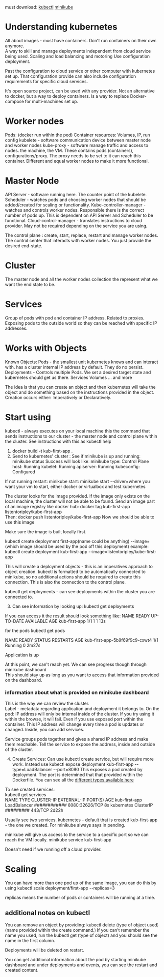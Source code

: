 must download: 
[kubectl](https://kubernetes.io/docs/tasks/tools/install-kubectl-macos/)
[minikube](https://minikube.sigs.k8s.io/docs/start/)

# Understanding kubernetes
All about images - must have containers. Don't run containers on their own anymore.  
A way to skill and manage deployments independent from cloud service being used.
Scaling and load balancing and motoring 
Use configuration deployment. 

Past the configuration to cloud service or other computer with kubernetes set up. 
That configuration provide can also include configuration requirements for specific cloud services. 

It's open source project, can be used with any provider. 
Not an alternative to docker, but a way to deploy containers. 
Is a way to replace Docker-compose for multi-machines set up. 

# Worker nodes 
Pods: (docker run within the pod)
  Container resources: Volumes, IP, run config 
  kubelete - software communication device between master node and worker nodes 
  kube-proxy - software manage traffic and access to nodes. 
the machine, the VM. These contains pods (containers), configurations/proxy. The proxy needs to be set to it can reach this container. Different and equal worker nodes to make it more functional. 

# Master Node
  API Server - software running here. The counter point of the kubelete. 
  Scheduler - watches pods and choosing worker nodes that should be added/created for scaling or functionality. 
  Kube-controller-manager - watches and controls worker nodes. Responsible there is the correct number of pods up. This is dependent on API Server and Scheduler to be functional. 
  Cloud-control-manager - translates instructions to cloud provider. May not be required depending on the service you are using. 

The control plane : create, start, replace, restart and manage worker nodes. The control center that interacts with worker nodes. You just provide the desired end-state. 

# Cluster 
The master node and all the worker nodes collection the represent what we want the end state to be. 

# Services 
Group of pods with pod and container IP address. Related to proxies. Exposing pods to the outside world so they can be reached with specific IP addresses.  

# Works with Objects 
Known Objects:
  Pods - the smallest unit kubernetes knows and can interact with. has a cluster internal IP address by default. They do no persist. 
  Deployments - Controls multiple Pods. We set a desired target state and kubernetes should get us there. 
  Services
  Volumes 
  ... and more 

The idea is that you can create an object and then kubernetes will take the object and do something based on the instructions provided in the object. 
Creation occurs either: Imperatively or Declaratively. 

# Start using

kubectl - always executes on your local machine this the command that sends instructions to our cluster - the master node and control plane within the cluster. 
See instructions with this as kubectl help

1. docker build -t kub-first-app .  
2. Send to kubernetes' cluster :
  See if minikube is up and running: minikube status
    Success will look like: 
      minikube
      type: Control Plane
      host: Running
      kubelet: Running
      apiserver: Running
      kubeconfig: Configured

  If not running restart: minikube start: minikube start --driver=where you want your vm to start, either docker or virtualbox and test kubernetes 

  The cluster looks for the image provided. If the image only exists on the local machine, the cluster will not be able to be found. Send an image part of an image registry like docker hub: docker tag kub-first-app listentoripley/kube-first-app  
  Then: docker push listentoripley/kube-first-app 
  Now we should be able to use this image 

  Make sure the image is built locally first. 

  kubectl create deployment first-app(name could be anything) --image=(which image should be used by the pod off this deployment) 
  example: kubectl create deployment kub-first-app --image=listentoripley/kube-first-app

  This will create a deployment objects - this is an imperatives approach to object creation. kubectl is formatted to be automatically connected to minikube, so no additional actions should be required to create this connection. This is also the connection to the control plane.  

  kubectl get deployments - can see deployments within the cluster you are connected to.   

3. Can see information by looking up: 
  kubectl get deployments 

  If you can access it the result should look something like: 
  NAME            READY   UP-TO-DATE   AVAILABLE   AGE
  kub-first-app   1/1     1            1           13s

  for the pods 
  kubectl get pods 
  
  NAME                             READY   STATUS    RESTARTS   AGE
  kub-first-app-5b9f69f9c9-cxwt4   1/1     Running   0          2m27s

  Application is up

  At this point, we can't reach yet. 
  We can see progress though through minikube dashboard  
  This should stay up as long as you want to access that information provided on the dashboard. 

  ### information about what is provided on minikube dashboard 
This is the way we can review the cluster.  
Label - metadata regarding application and deployment it belongs to. 
On the pod: IP address will only be internal inside of the cluster. If you try using it within the browse, it will fail. Even if you use exposed port within the container. 
This IP address will change every time a pod is updates or changed.
Inside, you can add services.  

Service groups pods together and gives a shared IP address and make them reachable. Tell the service to expose the address, inside and outside of the cluster. 
  
4. Create Services: 
Can use kubectl create service, but will require more work. Instead use 
  kubectl expose deployment kub-first-app --type=LoadBalancer --port=8080 
This exposes a pod created by deployment. The port is determined that that provided within the Dockerfile.
You can see all the [different types available here](https://kubernetes.io/docs/concepts/services-networking/service/#publishing-services-service-types)

To see created services:  
kubectl get services                              
NAME            TYPE           CLUSTER-IP     EXTERNAL-IP   PORT(S)          AGE
kub-first-app   LoadBalancer   ############   <pending>     8080:32626/TCP   8s
kubernetes      ClusterIP      #########      <none>        443/TCP          2d22h

Usually see two services. 
kubernetes - default that is created
kub-first-app - the one we created. For minikube always says in pending.



minikube will give us access to the service to a specific port so we can reach the VM locally. 
  minikube service kub-first-app

Doesn't need if we running off a cloud provider. 

# Scaling 
You can have more than one pod up of the same image, you can do this by using
kubectl scale deployment/first-app --replicas=3 

replicas means the number of pods or containers will be running at a time. 

## additional notes on kubectl 

You can remove an object by providing: kubectl delete (type of object used) (name provided within the create command.)
If you can't remember the name you used, run the kubectl get (type of object) and you should see the name in the first column. 

Deployments will be deleted on restart. 

You can get additional information about the pod by starting minikube dashboard and under deployments and events, you can see the restart and created content. 
